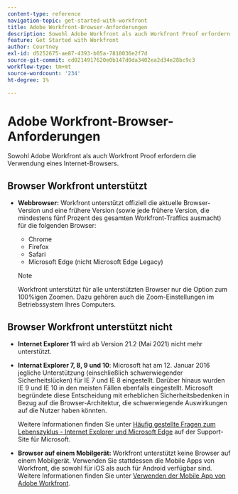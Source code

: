 ```yaml
---
content-type: reference
navigation-topic: get-started-with-workfront
title: Adobe Workfront-Browser-Anforderungen
description: Sowohl Adobe Workfront als auch Workfront Proof erfordern die Verwendung eines Internet-Browsers.
feature: Get Started with Workfront
author: Courtney
exl-id: d5252675-ae87-4393-b05a-7810036e2f7d
source-git-commit: cd0214917620e0b147d0da3402ea2d34e28bc9c3
workflow-type: tm+mt
source-wordcount: '234'
ht-degree: 1%

---
```


# Adobe Workfront-Browser-Anforderungen

<!--Audited: 01/2024-->

Sowohl Adobe Workfront als auch Workfront Proof erfordern die Verwendung eines Internet-Browsers.

## Browser Workfront unterstützt

* **Webbrowser:** Workfront unterstützt offiziell die aktuelle Browser-Version und eine frühere Version (sowie jede frühere Version, die mindestens fünf Prozent des gesamten Workfront-Traffics ausmacht) für die folgenden Browser:

   * Chrome
   * Firefox
   * Safari
   * Microsoft Edge (nicht Microsoft Edge Legacy)

  >[!NOTE]
  >
  >Workfront unterstützt für alle unterstützten Browser nur die Option zum 100%igen Zoomen. Dazu gehören auch die Zoom-Einstellungen im Betriebssystem Ihres Computers.

## Browser Workfront unterstützt nicht

* **Internet Explorer 11** wird ab Version 21.2 (Mai 2021) nicht mehr unterstützt.
* **Internat Explorer 7, 8, 9 und 10**: Microsoft hat am 12. Januar 2016 jegliche Unterstützung (einschließlich schwerwiegender Sicherheitslücken) für IE 7 und IE 8 eingestellt. Darüber hinaus wurden IE 9 und IE 10 in den meisten Fällen ebenfalls eingestellt. Microsoft begründete diese Entscheidung mit erheblichen Sicherheitsbedenken in Bezug auf die Browser-Architektur, die schwerwiegende Auswirkungen auf die Nutzer haben könnten.

  Weitere Informationen finden Sie unter [Häufig gestellte Fragen zum Lebenszyklus - Internet Explorer und Microsoft Edge](https://support.microsoft.com/en-us/help/17454/lifecycle-faq-internet-explorer) auf der Support-Site für Microsoft. <!--the title of this page changes; ensure accuracy-->

* **Browser auf einem Mobilgerät:** Workfront unterstützt keine Browser auf einem Mobilgerät. Verwenden Sie stattdessen die Mobile Apps von Workfront, die sowohl für iOS als auch für Android verfügbar sind. Weitere Informationen finden Sie unter [Verwenden der Mobile App von Adobe Workfront](../workfront-basics/mobile-apps/using-the-workfront-mobile-app/use-the-mobile-app.md).

